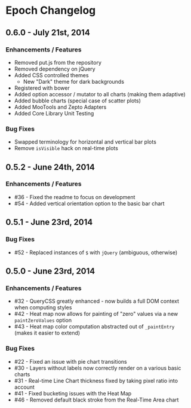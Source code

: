 # Epoch Changelog

## 0.6.0 - July 21st, 2014

### Enhancements / Features

* Removed put.js from the repository
* Removed dependency on jQuery
* Added CSS controlled themes
  * New "Dark" theme for dark backgrounds
* Registered with bower
* Added option accessor / mutator to all charts (making them adaptive)
* Added bubble charts (special case of scatter plots)
* Added MooTools and Zepto Adapters
* Added Core Library Unit Testing

### Bug Fixes

* Swapped terminology for horizontal and vertical bar plots
* Remove `isVisible` hack on real-time plots


## 0.5.2 - June 24th, 2014

### Enhancements / Features

* #36 - Fixed the readme to focus on development
* #54 - Added vertical orientation option to the basic bar chart

## 0.5.1 - June 23rd, 2014

### Bug Fixes

* #52 - Replaced instances of `$` with `jQuery` (ambiguous, otherwise)

## 0.5.0 - June 23rd, 2014

### Enhancements / Features

* #32 - QueryCSS greatly enhanced - now builds a full DOM context when computing styles
* #42 - Heat map now allows for painting of "zero" values via a new `paintZeroValues` option
* #43 - Heat map color computation abstracted out of `_paintEntry` (makes it easier to extend)

### Bug Fixes

* #22 - Fixed an issue with pie chart transitions
* #30 - Layers without labels now correctly render on a various basic charts
* #31 - Real-time Line Chart thickness fixed by taking pixel ratio into account
* #41 - Fixed bucketing issues with the Heat Map
* #46 - Removed default black stroke from the Real-Time Area chart
